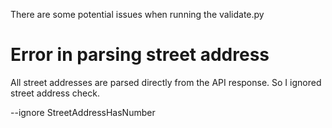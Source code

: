 There are some potential issues when running the validate.py

# Error in parsing street address

All street addresses are parsed directly from the API response. So I ignored street address check.

--ignore StreetAddressHasNumber
